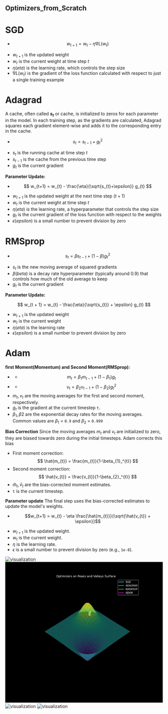## Optimizers_from_Scratch

# SGD
- $$ w_{t+1} = w_{t} - \eta \nabla L(w_{t}) $$
* $w_{t+1}$ is the updated weight
* $w_{t}$ is the current weight at time step $t$
* $\eta (eta)$ is the learning rate, which controls the step size
* $\nabla L(w_{t})$ is the gradient of the loss function calculated with respect to just a single training example
     
# Adagrad
A cache, often called **$s_{t}$** or cache, is initialized to zeros for each parameter in the model.
In each training step, as the gradients are calculated, Adagrad squares each gradient element-wise and adds it to the corresponding entry in the cache.

- $$ s_{t} = s_{t-1} + g_{t}^{2} $$
* $s_{t}$ is the running cache at time step $t$
* $s_{t-1}$ is the cache from the previous time step
* $g_{t}$ is the current gradient

**Parameter Update:**

- $$ w_{t+1} = w_{t} - \frac{\eta}{\sqrt{s_{t}+\epsilon}} g_{t} $$
* $w_{t+1}$ is the updated weight at the next time step ($t + 1$)
* $w_{t}$ is the current weight at time step $t$
* $\eta (eta)$ is the learning rate, a hyperparameter that controls the step size
* $g_{t}$ is the current gradient of the loss function with respect to the weights
* $\epsilon (epsilon)$ is a small number to prevent division by zero

    
# RMSprop
- $$ s_{t} = \beta s_{t-1} + (1 - \beta)g_{t}^2 $$
* $s_{t}$ is the new moving average of squared gradients
* $\beta (beta)$ is a decay rate hyperparameter (typically around 0.9) that controls how much of the old average to keep
* $g_{t}$ is the current gradient

**Parameter Update:**  

$$ w_{t + 1} = w_{t} - \frac{\eta}{\sqrt{s_{t}} + \epsilon} g_{t} $$ 
* $w_{t+1}$ is the updated weight
* $w_{t}$ is the current weight
* $\eta (eta)$ is the learning rate
* $\epsilon (epsilon)$ is a small number to prevent division by zero

# Adam
**first Moment(Momentum) and Second Moment(RMSprop):** 
* - $$ m_{t} = \beta_{1}m_{t-1} + (1 - \beta_{1})g_{t} $$
* - $$ v_{t} = \beta_{2}v_{t-1} + (1 - \beta_{2})g_{t}^{2} $$
* $m_{t}, v_{t}$ are the moving averages for the first and second moment, respectively.
* $g_{t}$ is the gradient at the current timestep `t`.
* $\beta_{1}, \beta{2}$ are the exponential decay rates for the moving averages. Common values are $\beta_{1}$ = `0.9` and $\beta_{2}$ = `0.999`

**Bias Correction**
Since the moving averages $m_{t}$ and $v_{t}$ are initialized to zero, they are biased towards zero during the initial timesteps. Adam corrects this bias
* First moment correction: $$ \hat{m_{t}} = \frac{m_{t}}{1-\beta_{1}_^{t}} $$
* Second moment correction: $$ \hat{v_{t}} = \frac{v_{t}}{1-\beta_{2}_^{t}} $$
* $\hat{m}_{t}, \hat{v}_{t}$ are the bias-corrected moment estimates.
* `t` is the current timestep.

**Parameter update**
The final step uses the bias-corrected estimates to update the model's weights.
- $$w_{t+1} = w_{t} - \eta \frac{\hat{m_{t}}}{\sqrt{\hat{v_{t}} + \epsilon}}$$
* $w_{t+1}$ is the updated weight.
* $w_{t}$ is the current weight.
* $\eta$ is the learning rate.
* $\epsilon$ is a small number to prevent division by zero (e.g., `1e-8`).

![visualization](images/NarrowValley_new.gif)
![visualization](images/PeaksandValley_new.gif)
![visualization](images/SaddlePoint_new.gif)
![visualization](images/SmoothValley_new.gif)
